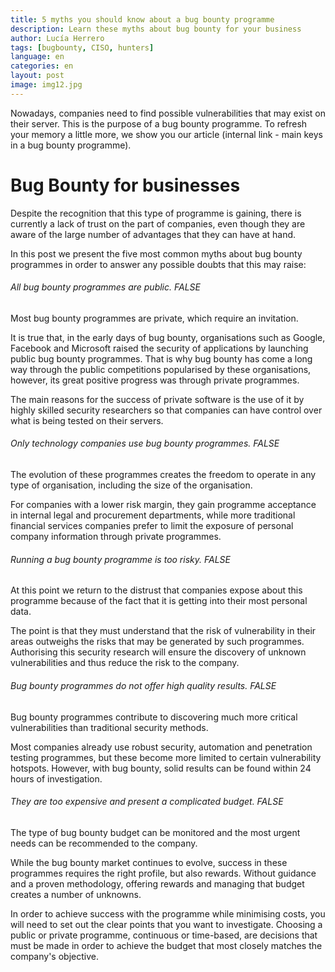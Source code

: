 ```yaml
---
title: 5 myths you should know about a bug bounty programme  
description: Learn these myths about bug bounty for your business
author: Lucía Herrero
tags: [bugbounty, CISO, hunters]
language: en
categories: en
layout: post
image: img12.jpg
---
```


Nowadays, companies need to find possible vulnerabilities that may exist on their server. This is the purpose of a bug bounty programme. To refresh your memory a little more, we show you our article (internal link - main keys in a bug bounty programme). 

# Bug Bounty for businesses

Despite the recognition that this type of programme is gaining, there is currently a lack of trust on the part of companies, even though they are aware of the large number of advantages that they can have at hand.

In this post we present the five most common myths about bug bounty programmes in order to answer any possible doubts that this may raise: 

###### All bug bounty programmes are public. FALSE 

Most bug bounty programmes are private, which require an invitation. 

It is true that, in the early days of bug bounty, organisations such as Google, Facebook and Microsoft raised the security of applications by launching public bug bounty programmes. That is why bug bounty has come a long way through the public competitions popularised by these organisations, however, its great positive progress was through private programmes.

The main reasons for the success of private software is the use of it by highly skilled security researchers so that companies can have control over what is being tested on their servers.

###### Only technology companies use bug bounty programmes. FALSE 

The evolution of these programmes creates the freedom to operate in any type of organisation, including the size of the organisation.

For companies with a lower risk margin, they gain programme acceptance in internal legal and procurement departments, while more traditional financial services companies prefer to limit the exposure of personal company information through private programmes.

###### Running a bug bounty programme is too risky. FALSE  

At this point we return to the distrust that companies expose about this programme because of the fact that it is getting into their most personal data.

The point is that they must understand that the risk of vulnerability in their areas outweighs the risks that may be generated by such programmes. Authorising this security research will ensure the discovery of unknown vulnerabilities and thus reduce the risk to the company. 

###### Bug bounty programmes do not offer high quality results. FALSE  

Bug bounty programmes contribute to discovering much more critical vulnerabilities than traditional security methods. 

Most companies already use robust security, automation and penetration testing programmes, but these become more limited to certain vulnerability hotspots. However, with bug bounty, solid results can be found within 24 hours of investigation.

###### They are too expensive and present a complicated budget. FALSE

The type of bug bounty budget can be monitored and the most urgent needs can be recommended to the company. 

While the bug bounty market continues to evolve, success in these programmes requires the right profile, but also rewards. Without guidance and a proven methodology, offering rewards and managing that budget creates a number of unknowns.

In order to achieve success with the programme while minimising costs, you will need to set out the clear points that you want to investigate. Choosing a public or private programme, continuous or time-based, are decisions that must be made in order to achieve the budget that most closely matches the company's objective.
